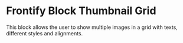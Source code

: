 # Frontify Block Thumbnail Grid

This block allows the user to show multiple images in a grid with texts, different styles and alignments.
